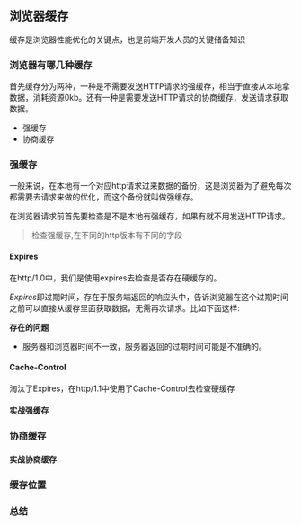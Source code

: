 ## 浏览器缓存
缓存是浏览器性能优化的关键点，也是前端开发人员的关键储备知识

### 浏览器有哪几种缓存
首先缓存分为两种，一种是不需要发送HTTP请求的强缓存，相当于直接从本地拿数据，消耗资源0kb。还有一种是需要发送HTTP请求的协商缓存，发送请求获取数据。

- 强缓存
- 协商缓存

### 强缓存
一般来说，在本地有一个对应http请求过来数据的备份，这是浏览器为了避免每次都需要去请求来做的优化，而这个备份就叫做强缓存。

在浏览器请求前首先要检查是不是本地有强缓存，如果有就不用发送HTTP请求。

> 检查强缓存,在不同的http版本有不同的字段
#### Expires

在http/1.0中，我们是使用expires去检查是否存在硬缓存的。

*Expires*即过期时间，存在于服务端返回的响应头中，告诉浏览器在这个过期时间之前可以直接从缓存里面获取数据，无需再次请求。比如下面这样:

**存在的问题**

- 服务器和浏览器时间不一致，服务器返回的过期时间可能是不准确的。

#### Cache-Control

淘汰了Expires，在http/1.1中使用了Cache-Control去检查硬缓存



#### 实战强缓存

### 协商缓存

#### 实战协商缓存

### 缓存位置

### 总结

